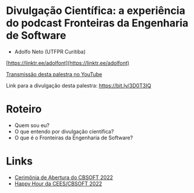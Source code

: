 # Divulgação Científica: a experiência do podcast Fronteiras da Engenharia de Software

- Adolfo Neto (UTFPR Curitiba)

[https://linktr.ee/adolfont](https://linktr.ee/adolfont)

[Transmissão desta palestra no YouTube](https://youtu.be/BMpvytzaXxo)

Link para a divulgação desta palestra: https://bit.ly/3D0T3IQ

# Roteiro

- Quem sou eu?
- O que entendo por divulgação científica?
- O que é o Fronteiras da Engenharia de Software?


# Links

- [Cerimônia de Abertura do CBSOFT 2022](https://youtu.be/cJTak2vWZWY)
- [Happy Hour da CEES/CBSOFT 2022](https://www.youtube.com/z-t41CCwggY)
